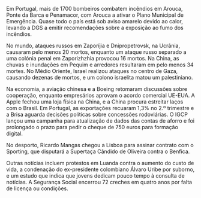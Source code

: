 Em Portugal, mais de 1700 bombeiros combatem incêndios em Arouca, Ponte da Barca e Penamacor, com Arouca a ativar o Plano Municipal de Emergência. Quase todo o país está sob aviso amarelo devido ao calor, levando a DGS a emitir recomendações sobre a exposição ao fumo dos incêndios.

No mundo, ataques russos em Zaporíjia e Dnipropetrovsk, na Ucrânia, causaram pelo menos 20 mortos, enquanto um ataque russo separado a uma colónia penal em Zaporizhzhia provocou 16 mortos. Na China, as chuvas e inundações em Pequim e arredores resultaram em pelo menos 34 mortes. No Médio Oriente, Israel realizou ataques no centro de Gaza, causando dezenas de mortos, e um colono israelita matou um palestiniano.

Na economia, a aviação chinesa e a Boeing retomaram discussões sobre cooperação, enquanto empresários aprovam o acordo comercial UE-EUA. A Apple fechou uma loja física na China, e a China procura estreitar laços com o Brasil. Em Portugal, as exportações recuaram 1,3% no 2.º trimestre e a Brisa aguarda decisões políticas sobre concessões rodoviárias. O IGCP lançou uma campanha para atualização de dados das contas de aforro e foi prolongado o prazo para pedir o cheque de 750 euros para formação digital.

No desporto, Ricardo Mangas chegou a Lisboa para assinar contrato com o Sporting, que disputará a Supertaça Cândido de Oliveira contra o Benfica.

Outras notícias incluem protestos em Luanda contra o aumento do custo de vida, a condenação do ex-presidente colombiano Álvaro Uribe por suborno, e um estudo que indica que jovens dedicam pouco tempo à consulta de notícias. A Segurança Social encerrou 72 creches em quatro anos por falta de licença ou condições.